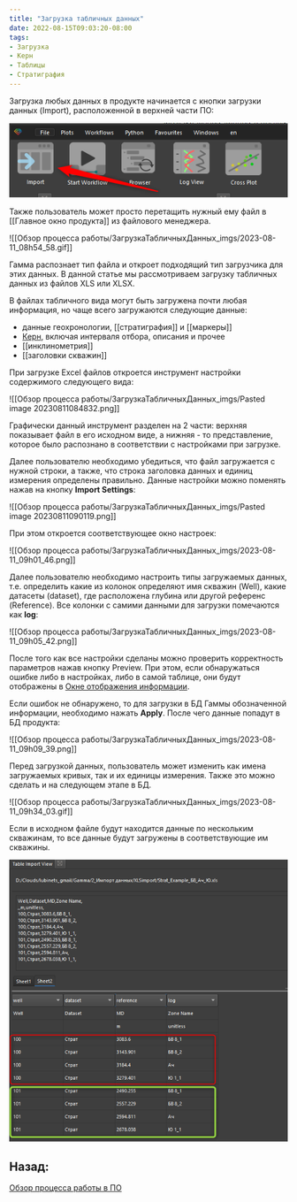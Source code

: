 ```yaml
---
title: "Загрузка табличных данных"
date: 2022-08-15T09:03:20-08:00
tags:
- Загрузка
- Керн
- Таблицы
- Стратиграфия
---
```



Загрузка любых данных в продукте начинается с кнопки загрузки данных (Import), расположенной в верхней части ПО:

![](ЗагрузкаТабличныхДанных_imgs/2023-08-11_08h50_18.png)

Также пользователь может просто перетащить нужный ему файл в [[Главное окно продукта]] из файлового менеджера.

![[Обзор процесса работы/ЗагрузкаТабличныхДанных_imgs/2023-08-11_08h54_58.gif]]

Гамма распознает тип файла и откроет подходящий тип загрузчика для этих данных. В данной статье мы рассмотриваем загрузку табличных данных из файлов XLS или XLSX.

В файлах табличного вида могут быть загружена почти любая информация, но чаще всего загружаются следующие данные:
+ данные геохронологии, [[стратиграфия]] и [[маркеры]]
+ [Керн](Теория/Керн.md), включая интерваля отбора, описания и прочее
+ [[инклинометрия]]
+ [[заголовки скважин]]

При загрузке Excel файлов откроется инструмент настройки содержимого следующего вида:

![[Обзор процесса работы/ЗагрузкаТабличныхДанных_imgs/Pasted image 20230811084832.png]]

Графически данный инструмент разделен на 2 части: верхняя показывает файл в его исходном виде, а нижняя - то представление, которое было распознано в соответствии с настройками при загрузке.

Далее пользователю необходимо убедиться, что файл загружается с нужной строки, а также, что строка заголовка данных и единиц измерения определены правильно. Данные настройки можно поменять нажав на кнопку **Import Settings**:

![[Обзор процесса работы/ЗагрузкаТабличныхДанных_imgs/Pasted image 20230811090119.png]]

При этом откроется соответствующее окно настроек:

![[Обзор процесса работы/ЗагрузкаТабличныхДанных_imgs/2023-08-11_09h01_46.png]]

Далее пользователю необходимо настроить типы загружаемых данных, т.е. определить какие из колонок определяют имя скважин (Well), какие датасеты (dataset), где расположена глубина или другой референс (Reference). Все колонки с самими данными для загрузки помечаются как **log**:

![[Обзор процесса работы/ЗагрузкаТабличныхДанных_imgs/2023-08-11_09h05_42.png]]

После того как все настройки сделаны можно проверить корректность параметров нажав кнопку Preview. При этом, если обнаружаться ошибке либо в настройках, либо в самой таблице, они будут отображены в [Окне отображения информации](Пользовательский%20интерфейс/Журнал.md).

Если ошибок не обнаружено, то для загрузки в БД Гаммы обозначенной информации, необходимо нажать **Apply**. После чего данные попадут в БД продукта:

![[Обзор процесса работы/ЗагрузкаТабличныхДанных_imgs/2023-08-11_09h09_39.png]]

Перед загрузкой данных, пользователь может изменить как имена загружаемых кривых, так и их единицы измерения. Также это можно сделать и на следующем этапе в БД.

![[Обзор процесса работы/ЗагрузкаТабличныхДанных_imgs/2023-08-11_09h34_03.gif]]

Если в исходном файле будут находится данные по нескольким скважинам, то все данные будут загружены в соответствующие им скважины.

![](Обзор%20процесса%20работы/ЗагрузкаТабличныхДанных_imgs/2023-08-11_09h49_23.png)


## Назад:

[Обзор процесса работы в ПО](Обзор%20процесса%20работы/Обзор%20процесса%20работы%20в%20ПО.md)



